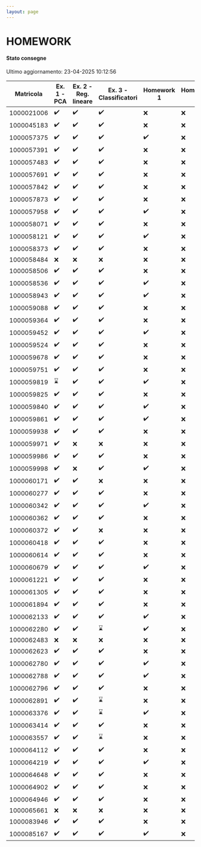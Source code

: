 ```yaml
---
layout: page
---
```


# HOMEWORK

#### Stato consegne

Ultimo aggiornamento: 23-04-2025 10:12:56

| Matricola | Ex. 1 - PCA|Ex. 2 - Reg. lineare|Ex. 3 - Classificatori|Homework 1|Homework 2 |
| --- | ---|---|---|---|--- |
| 1000021006 |:heavy_check_mark:|:heavy_check_mark:|:heavy_check_mark:|:x:|:x:|
| 1000045183 |:heavy_check_mark:|:heavy_check_mark:|:heavy_check_mark:|:x:|:x:|
| 1000057375 |:heavy_check_mark:|:heavy_check_mark:|:heavy_check_mark:|:heavy_check_mark:|:x:|
| 1000057391 |:heavy_check_mark:|:heavy_check_mark:|:heavy_check_mark:|:x:|:x:|
| 1000057483 |:heavy_check_mark:|:heavy_check_mark:|:heavy_check_mark:|:x:|:x:|
| 1000057691 |:heavy_check_mark:|:heavy_check_mark:|:heavy_check_mark:|:x:|:x:|
| 1000057842 |:heavy_check_mark:|:heavy_check_mark:|:heavy_check_mark:|:x:|:x:|
| 1000057873 |:heavy_check_mark:|:heavy_check_mark:|:heavy_check_mark:|:x:|:x:|
| 1000057958 |:heavy_check_mark:|:heavy_check_mark:|:heavy_check_mark:|:heavy_check_mark:|:x:|
| 1000058071 |:heavy_check_mark:|:heavy_check_mark:|:heavy_check_mark:|:x:|:x:|
| 1000058121 |:heavy_check_mark:|:heavy_check_mark:|:heavy_check_mark:|:heavy_check_mark:|:x:|
| 1000058373 |:heavy_check_mark:|:heavy_check_mark:|:heavy_check_mark:|:x:|:x:|
| 1000058484 |:x:|:x:|:x:|:x:|:x:|
| 1000058506 |:heavy_check_mark:|:heavy_check_mark:|:heavy_check_mark:|:x:|:x:|
| 1000058536 |:heavy_check_mark:|:heavy_check_mark:|:heavy_check_mark:|:heavy_check_mark:|:x:|
| 1000058943 |:heavy_check_mark:|:heavy_check_mark:|:heavy_check_mark:|:heavy_check_mark:|:x:|
| 1000059088 |:heavy_check_mark:|:heavy_check_mark:|:heavy_check_mark:|:x:|:x:|
| 1000059364 |:heavy_check_mark:|:heavy_check_mark:|:heavy_check_mark:|:x:|:x:|
| 1000059452 |:heavy_check_mark:|:heavy_check_mark:|:heavy_check_mark:|:heavy_check_mark:|:x:|
| 1000059524 |:heavy_check_mark:|:heavy_check_mark:|:heavy_check_mark:|:x:|:x:|
| 1000059678 |:heavy_check_mark:|:heavy_check_mark:|:heavy_check_mark:|:x:|:x:|
| 1000059751 |:heavy_check_mark:|:heavy_check_mark:|:heavy_check_mark:|:x:|:x:|
| 1000059819 |:hourglass:|:heavy_check_mark:|:heavy_check_mark:|:heavy_check_mark:|:x:|
| 1000059825 |:heavy_check_mark:|:heavy_check_mark:|:heavy_check_mark:|:x:|:x:|
| 1000059840 |:heavy_check_mark:|:heavy_check_mark:|:heavy_check_mark:|:heavy_check_mark:|:x:|
| 1000059861 |:heavy_check_mark:|:heavy_check_mark:|:heavy_check_mark:|:heavy_check_mark:|:x:|
| 1000059938 |:heavy_check_mark:|:heavy_check_mark:|:heavy_check_mark:|:x:|:x:|
| 1000059971 |:heavy_check_mark:|:x:|:x:|:x:|:x:|
| 1000059986 |:heavy_check_mark:|:heavy_check_mark:|:heavy_check_mark:|:x:|:x:|
| 1000059998 |:heavy_check_mark:|:x:|:heavy_check_mark:|:heavy_check_mark:|:x:|
| 1000060171 |:heavy_check_mark:|:heavy_check_mark:|:x:|:x:|:x:|
| 1000060277 |:heavy_check_mark:|:heavy_check_mark:|:heavy_check_mark:|:x:|:x:|
| 1000060342 |:heavy_check_mark:|:heavy_check_mark:|:heavy_check_mark:|:heavy_check_mark:|:x:|
| 1000060362 |:heavy_check_mark:|:heavy_check_mark:|:heavy_check_mark:|:x:|:x:|
| 1000060372 |:heavy_check_mark:|:heavy_check_mark:|:x:|:x:|:x:|
| 1000060418 |:heavy_check_mark:|:heavy_check_mark:|:heavy_check_mark:|:x:|:x:|
| 1000060614 |:heavy_check_mark:|:heavy_check_mark:|:heavy_check_mark:|:x:|:x:|
| 1000060679 |:heavy_check_mark:|:heavy_check_mark:|:heavy_check_mark:|:heavy_check_mark:|:x:|
| 1000061221 |:heavy_check_mark:|:heavy_check_mark:|:heavy_check_mark:|:x:|:x:|
| 1000061305 |:heavy_check_mark:|:heavy_check_mark:|:heavy_check_mark:|:x:|:x:|
| 1000061894 |:heavy_check_mark:|:heavy_check_mark:|:heavy_check_mark:|:x:|:x:|
| 1000062133 |:heavy_check_mark:|:heavy_check_mark:|:heavy_check_mark:|:heavy_check_mark:|:x:|
| 1000062280 |:heavy_check_mark:|:heavy_check_mark:|:hourglass:|:heavy_check_mark:|:x:|
| 1000062483 |:x:|:x:|:x:|:x:|:x:|
| 1000062623 |:heavy_check_mark:|:heavy_check_mark:|:heavy_check_mark:|:x:|:x:|
| 1000062780 |:heavy_check_mark:|:heavy_check_mark:|:heavy_check_mark:|:heavy_check_mark:|:x:|
| 1000062788 |:heavy_check_mark:|:heavy_check_mark:|:heavy_check_mark:|:heavy_check_mark:|:x:|
| 1000062796 |:heavy_check_mark:|:heavy_check_mark:|:heavy_check_mark:|:x:|:x:|
| 1000062891 |:heavy_check_mark:|:heavy_check_mark:|:hourglass:|:x:|:x:|
| 1000063376 |:heavy_check_mark:|:heavy_check_mark:|:hourglass:|:heavy_check_mark:|:x:|
| 1000063414 |:heavy_check_mark:|:heavy_check_mark:|:heavy_check_mark:|:x:|:x:|
| 1000063557 |:heavy_check_mark:|:heavy_check_mark:|:hourglass:|:x:|:x:|
| 1000064112 |:heavy_check_mark:|:heavy_check_mark:|:heavy_check_mark:|:x:|:x:|
| 1000064219 |:heavy_check_mark:|:heavy_check_mark:|:heavy_check_mark:|:heavy_check_mark:|:x:|
| 1000064648 |:heavy_check_mark:|:heavy_check_mark:|:heavy_check_mark:|:x:|:x:|
| 1000064902 |:heavy_check_mark:|:heavy_check_mark:|:heavy_check_mark:|:x:|:x:|
| 1000064946 |:heavy_check_mark:|:heavy_check_mark:|:heavy_check_mark:|:x:|:x:|
| 1000065661 |:x:|:x:|:x:|:x:|:x:|
| 1000083946 |:heavy_check_mark:|:heavy_check_mark:|:heavy_check_mark:|:x:|:x:|
| 1000085167 |:heavy_check_mark:|:heavy_check_mark:|:heavy_check_mark:|:heavy_check_mark:|:x:|
